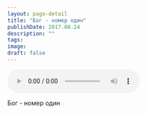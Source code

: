 ```yaml
---
layout: page-detail
title: "Бог - номер один"
publishDate: 2017.08.24
description: ""
tags:
image:
draft: false
---
```


<audio title="2017.08.24 - Бог - номер один.mp3" src="/upload/iblock/4e8/4e80fa779b78b83b1714f607cdf71200.mp3" controls=""></audio>

 Бог - номер один 

  

